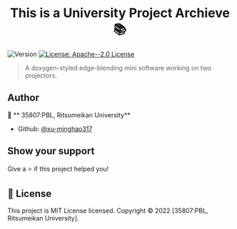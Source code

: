 <h1 align="center"> This is a University Project Archieve 📚</h1>
<p>
  <img alt="Version" src="https://img.shields.io/badge/version-0.1.0-blue.svg?cacheSeconds=2592000" />
  <a href="http://www.apache.org/licenses/LICENSE-2.0" target="_blank">
    <img alt="License: Apache--2.0 License" src="https://img.shields.io/badge/License-Apache--2.0 License-yellow.svg" />
  </a>
</p>

> A doxygen-styled edge-blending mini software working on two projectors.

## Author

👤 ** 35807:PBL, Ritsumeikan University**

* Github: [@xu-minghao317](https://github.com/xu-minghao317)

## Show your support

Give a ⭐️ if this project helped you!

## 📝 License

This project is MIT License licensed.
Copyright © 2022 [35807:PBL, Ritsumeikan University].<br />
